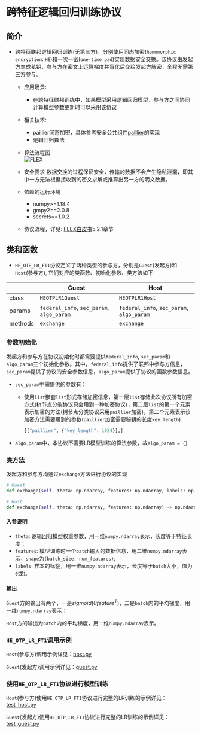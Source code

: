 # 跨特征逻辑回归训练协议

## 简介
* 跨特征联邦逻辑回归训练(无第三方)，分别使用同态加密(`homomorphic encryption`: `HE`)和一次一密(`one-time pad`)实现数据安全交换。该协议由发起方生成私钥，参与方在密文上运算梯度并盲化后交给发起方解密，全程无需第三方参与。  
	* 应用场景:  
		* 在跨特征联邦训练中，如果模型采用逻辑回归模型，参与方之间协同计算模型参数更新时可以采用该协议
	
	* 相关技术: 
		* paillier同态加密，具体参考安全公共组件[paillier](../../../crypto/paillier/README.md)的实现
		* 逻辑回归算法

	* 算法流程图  
        ![FLEX](../../../../doc/pic/logistic_regression_1.png)

    * 安全要求
        数据交换的过程保证安全，传输的数据不会产生隐私泄漏，即其中一方无法根据接收到的密文求解或推算出另一方的明文数据。
        
    * 依赖的运行环境
		*  numpy>=1.18.4
		*  gmpy2==2.0.8
		* secrets==1.0.2
   
    * 协议流程，详见: [FLEX白皮书](../../../../doc/FLEX白皮书.pdf)5.2.1章节

## 类和函数
* `HE_OTP_LR_FT1`协议定义了两种类型的参与方，分别是`Guest`(发起方)和`Host`(参与方), 它们对应的类函数、初始化参数、类方法如下

| | Guest | Host |
| ---- | ---- | ---- |
| class | `HEOTPLR1Guest` | `HEOTPLR1Host` |
| params | `federal_info`, `sec_param`, `algo_param` | `federal_info`, `sec_param`, `algo_param`|
| methods | `exchange` | `exchange` |

### 参数初始化
发起方和参与方在协议初始化时都需要提供`federal_info`, `sec_param`和`algo_param`三个初始化参数。其中，`federal_info`提供了联邦中参与方信息，`sec_param`提供了协议的安全参数信息，`algo_param`提供了协议的函数参数信息。

* `sec_param`中需提供的参数有：
   * 使用`list`嵌套`list`形式存储加密信息，第一层`list`存储此次协议所有加密方式(树节点分裂协议只会用到一种加密协议)；第二层`list`的第一个元素表示加密的方法(树节点分类协议采用`paillier`加密)，第二个元素表示该加密方法需要用到的参数(`paillier`加密需要秘钥的长度`key_length`)
 
		```python
		[["paillier", {"key_length": 1024}],]
		```
   
* `algo_param`中，本协议不需要LR模型训练的算法参数，故`algo_param = {}`

### 类方法
发起方和参与方均通过`exchange`方法进行协议的实现

```python
# Guest
def exchange(self, theta: np.ndarray, features: np.ndarray, labels: np.ndarray) -> np.ndarray

# Host
def exchange(self, theta: np.ndarray, features: np.ndarray) -> np.ndarray
```

#### 入参说明
* `theta`: 逻辑回归模型权重参数，用一维`numpy.ndarray`表示，长度等于特征长度；
* `features`: 模型训练时一个`batch`输入的数据信息，用二维`numpy.ndarray`表示，`shape`为`(batch_size, num_features)`;
* `labels`: 样本的标签，用一维`numpy.ndarray`表示，长度等于`batch`大小，值为`0`或`1`.

#### 输出
`Guest`方的输出有两个，一是$`sigmoid(\theta feature^T)`$，二是`batch`内的平均梯度，用一维`numpy.ndarray`表示；

`Host`方的输出为`batch`内的平均梯度，用一维`numpy.ndarray`表示。

### `HE_OTP_LR_FT1`调用示例

`Host`(参与方)调用示例详见：[host.py](../../../../test/training/logistic_regression/he_otp_lr_ft1/test_host.py)

`Guest`(发起方)调用示例详见：[guest.py](../../../../test/training/logistic_regression/he_otp_lr_ft1/test_guest.py)

### 使用`HE_OTP_LR_FT1`协议进行模型训练

`Host`(参与方)使用`HE_OTP_LR_FT1`协议进行完整的LR训练的示例详见：[test_host.py](../../../../test/training/logistic_regression/he_otp_lr_ft1/host.py)

`Guest`(发起方)使用`HE_OTP_LR_FT1`协议进行完整的LR训练的示例详见：[test_guest.py](../../../../test/training/logistic_regression/he_otp_lr_ft1/guest.py)


